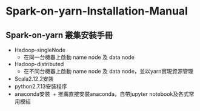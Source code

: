 # Spark-on-yarn-Installation-Manual
## Spark-on-yarn 叢集安裝手冊
* Hadoop-singleNode
  + 在同一台機器上啟動 name node 及 data node
* Hadoop-distributed
  + 在不同台機器上啟動 name node 及 data node，並以yarn實現資源管理
* Scala2.12.2安裝
* python2.7.13安裝程序
* anaconda安裝
  + 推薦直接安裝anaconda，自帶jupyter notebook及各式常用模組

